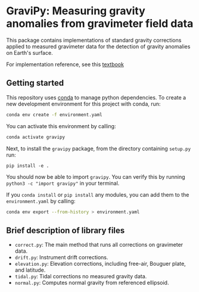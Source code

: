 # GraviPy: Measuring gravity anomalies from gravimeter field data

This package contains implementations of standard gravity corrections applied
to measured gravimeter data for the detection of gravity anomalies on Earth's 
surface.

For implementation reference, see this [textbook](https://www.eps.mcgill.ca/~courses/c510/%5BTurcotte_D.L.,_Schubert_G.%5D_Geodynamics(Bookos.org).pdf)

## Getting started 

This repository uses [conda](https://conda.io/projects/conda/en/latest/user-guide/install/index.html) to manage python dependencies. To create a new development environment for this project with conda, run:

```sh
conda env create -f environment.yaml
```

You can activate this environment by calling:

```sh
conda activate gravipy
```

Next, to install the `gravipy` package, from the directory containing `setup.py` run:

```
pip install -e .
```

You should now be able to import `gravipy`. You can verify this by running `python3 -c "import gravipy"` in your terminal.


If you `conda install` or `pip install` any modules, you can add them to the `environment.yaml` by calling:

```sh
conda env export --from-history > environment.yaml
```

## Brief description of library files

- `correct.py`: The main method that runs all corrections on gravimeter data.
- `drift.py`:  Instrument drift corrections.
- `elevation.py`: Elevation corrections, including free-air, Bouguer plate, and latitude.
- `tidal.py`: Tidal corrections no measured gravity data.
- `normal.py`: Computes normal gravity from referenced ellipsoid.

